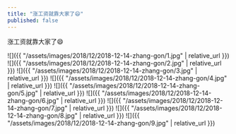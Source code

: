 ```yaml
---
title: "涨工资就靠大家了😄"
published: false
---
```

涨工资就靠大家了😄



![]({{ "/assets/images/2018/12/2018-12-14-zhang-gon/1.jpg" | relative_url }})
![]({{ "/assets/images/2018/12/2018-12-14-zhang-gon/2.jpg" | relative_url }})
![]({{ "/assets/images/2018/12/2018-12-14-zhang-gon/3.jpg" | relative_url }})
![]({{ "/assets/images/2018/12/2018-12-14-zhang-gon/4.jpg" | relative_url }})
![]({{ "/assets/images/2018/12/2018-12-14-zhang-gon/5.jpg" | relative_url }})
![]({{ "/assets/images/2018/12/2018-12-14-zhang-gon/6.jpg" | relative_url }})
![]({{ "/assets/images/2018/12/2018-12-14-zhang-gon/7.jpg" | relative_url }})
![]({{ "/assets/images/2018/12/2018-12-14-zhang-gon/8.jpg" | relative_url }})
![]({{ "/assets/images/2018/12/2018-12-14-zhang-gon/9.jpg" | relative_url }})
